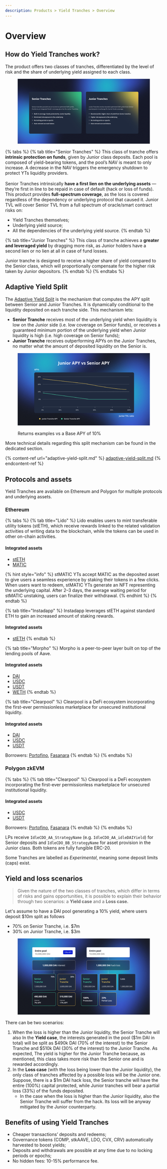 ```yaml
---
description: Products > Yield Tranches > Overview
---
```


# Overview

## How do Yield Tranches work?

The product offers two classes of tranches, differentiated by the level of risk and the share of underlying yield assigned to each class.

<figure><img src="../../.gitbook/assets/YTs.png" alt=""><figcaption></figcaption></figure>

{% tabs %}
{% tab title="Senior Tranches" %}
This class of tranche offers **intrinsic protection on funds**, given by Junior class deposits. Each pool is composed of yield-bearing tokens, and the pool’s NAV is meant to only increase. A decrease in the NAV triggers the emergency shutdown to protect YTs liquidity providers.\
\
Senior Tranches intrinsically **have a first lien on the underlying assets** — they’re first in line to be repaid in case of default (hack or loss of funds). This product provides **full-spectrum coverage**, as the loss is covered regardless of the dependency or underlying protocol that caused it. Junior TVL will cover Senior TVL from a full spectrum of oracle/smart contract risks on:&#x20;

* Yield Tranches themselves;&#x20;
* Underlying yield source;&#x20;
* All the dependencies of the underlying yield source.
{% endtab %}

{% tab title="Junior Tranches" %}
This class of tranche achieves a **greater and leveraged yield** by dragging more risk, as Junior holders have a second lien or no lien at all in case of fund losses.&#x20;

Junior tranche is designed to receive a higher share of yield compared to the Senior class, which will proportionally compensate for the higher risk taken by Junior depositors.
{% endtab %}
{% endtabs %}

## Adaptive Yield Split

The [Adaptive Yield Split](https://medium.com/idle-finance/adaptive-yield-split-foster-pyts-liquidity-scalability-a796fa17ea35) is the mechanism that computes the APY split between Senior and Junior Tranches. It is dynamically conditional to the liquidity deposited on each tranche side. This mechanism lets:

* **Senior Tranche** receives most of the underlying yield when liquidity is low on the Junior side (i.e. low coverage on Senior funds), or receives a guaranteed minimum portion of the underlying yield when Junior liquidity is high (i.e. high coverage on Senior funds);
* **Junior Tranche** receives outperforming APYs on the Junior Tranches, no matter what the amount of deposited liquidity on the Senior is.

<figure><img src="../../.gitbook/assets/Adaptive Yield Split.png" alt=""><figcaption><p>Returns examples vs a Base APY of 10%</p></figcaption></figure>

More technical details regarding this split mechanism can be found in the dedicated section.

{% content-ref url="adaptive-yield-split.md" %}
[adaptive-yield-split.md](adaptive-yield-split.md)
{% endcontent-ref %}

## Protocols and assets

Yield Tranches are available on Ethereum and Polygon for multiple protocols and underlying assets.

### Ethereum

{% tabs %}
{% tab title="Lido" %}
Lido enables users to mint transferable utility tokens (stETH), which receive rewards linked to the related validation activities of writing data to the blockchain, while the tokens can be used in other on-chain activities.

#### Integrated assets

* [stETH](https://etherscan.io/address/0x34dcd573c5de4672c8248cd12a99f875ca112ad8)
* [MATIC](https://etherscan.io/address/0xF87ec7e1Ee467d7d78862089B92dd40497cBa5B8)

{% hint style="info" %}
stMATIC YTs accept MATIC as the deposited asset to give users a seamless experience by staking their tokens in a few clicks. When users want to redeem, stMATIC YTs generate an NFT representing the underlying capital. After 2–3 days, the average waiting period for stMATIC unstaking, users can finalize their withdrawal.
{% endhint %}
{% endtab %}

{% tab title="Instadapp" %}
Instadapp leverages stETH against standard ETH to gain an increased amount of staking rewards.

#### Integrated assets

* [stETH](https://etherscan.io/address/0x34dcd573c5de4672c8248cd12a99f875ca112ad8)
{% endtab %}

{% tab title="Morpho" %}
Morpho is a peer-to-peer layer built on top of the lending pools of Aave.

#### Integrated assets

* [DAI](https://etherscan.io/address/0xDB82dDcb7e2E4ac3d13eBD1516CBfDb7b7CE0ffc)
* [USDC](https://etherscan.io/address/0x9C13Ff045C0a994AF765585970A5818E1dB580F8)
* [USDT](https://etherscan.io/address/0x440ceAd9C0A0f4ddA1C81b892BeDc9284Fc190dd)
* [WETH](https://etherscan.io/address/0xb3F717a5064D2CBE1b8999Fdfd3F8f3DA98339a6)
{% endtab %}

{% tab title="Clearpool" %}
Clearpool is a DeFi ecosystem incorporating the first-ever permissionless marketplace for unsecured institutional liquidity.

#### Integrated assets

* [DAI](https://etherscan.io/address/0xDcE26B2c78609b983cF91cCcD43E238353653b0E)
* [USDC](https://etherscan.io/address/0xDBCEE5AE2E9DAf0F5d93473e08780C9f45DfEb93)
* [USDT](https://etherscan.io/address/0xc4574C60a455655864aB80fa7638561A756C5E61)

Borrowers: [Portofino](https://www.portofino.tech/), [Fasanara](https://twitter.com/FasanaraDigital)
{% endtab %}
{% endtabs %}

### **Polygon zkEVM**

{% tabs %}
{% tab title="Clearpool" %}
Clearpool is a DeFi ecosystem incorporating the first-ever permissionless marketplace for unsecured institutional liquidity.

#### Integrated assets

* [USDC](https://zkevm.polygonscan.com/token/0xa8ce8aee21bc2a48a5ef670afcc9274c7bbbc035)
* [USDT](https://zkevm.polygonscan.com/token/0x1e4a5963abfd975d8c9021ce480b42188849d41d)

Borrowers: [Portofino](https://www.portofino.tech/), [Fasanara](https://twitter.com/FasanaraDigital)
{% endtab %}
{% endtabs %}

LPs receive `IdleCDO_AA_StrategyName` (e.g. `IdleCDO_AA_idleDAIYield`) for Senior deposits and `IdleCDO_BB_StrategyName` for asset provision in the Junior class. Both tokens are fully fungible ERC-20.

Some Tranches are labelled as _Experimental_, meaning some deposit limits (caps) exist.

## Yield and loss scenarios

> Given the nature of the two classes of tranches, which differ in terms of risks and gains opportunities, it is possible to explain their behavior through two scenarios: a **Yield case** and a **Loss case.**

Let's assume to have a DAI pool generating a 10% yield, where users deposit $10m split as follows

* 70% on Senior Tranche, i.e. $7m
* 30% on Junior Tranche, i.e. $3m

<figure><img src="../../.gitbook/assets/image (74).png" alt=""><figcaption></figcaption></figure>

There can be two scenarios:

1. When the loss is higher than the Junior liquidity, the Senior Tranche will also In the **Yield case**, the interests generated in the pool ($1m DAI in total) will be split as $490k DAI (70% of the interest) to the Senior Tranche and $510k DAI (30% of the interest) to the Junior Tranche. As expected, The yield is higher for the Junior Tranche because, as mentioned, this class takes more risk than the Senior one and is rewarded accordingly.
2. In the **Loss case** (with the loss being lower than the Junior liquidity), the only class of tranches affected by a possible loss will be the Junior one. Suppose, there is a $1m DAI hack loss, the Senior tranche will have the entire (100%) capital protected, while Junior tranches will bear a partial loss (33%) of the funds deposited.
   * In the case when the loss is higher than the Junior liquidity, also the Senior Tranche will suffer from the hack. Its loss will be anyway mitigated by the Junior counterparty.&#x20;

## Benefits of using Yield Tranches

* Cheaper transactions’ deposits and redeems;
* Governance tokens (COMP, stkAAVE, LDO, CVX, CRV) automatically harvested to boost yields;
* Deposits and withdrawals are possible at any time due to no locking periods or epochs;
* No hidden fees: 10-15% performance fee.
